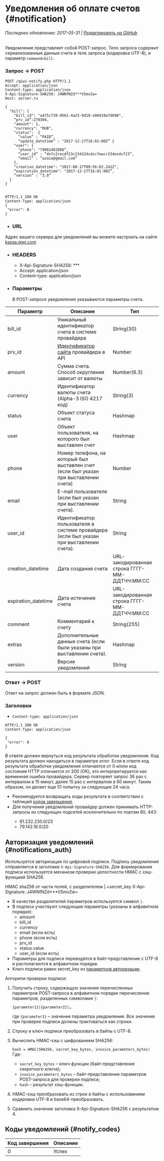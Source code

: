# Уведомления об оплате счетов {#notification}

###### Последнее обновление: 2017-05-31 | [Редактировать на GitHub](https://github.com/QIWI-API/bill-payments-rest-api-docs/blob/master/_notification_ru.html.md)

Уведомление представляет собой POST-запрос. Тело запроса содержит сериализованные данные счета в теле запроса (кодировка UTF-8), и параметр `command=bill`.

<h3 class="request method">Запрос → POST</h3>

~~~http
POST /qiwi-notify.php HTTP/1.1
Accept: application/json
Content-type: application/json
X-Api-Signature-SHA256: J4WNfNZd***V5mv2w=
Host: server.ru

{
  "bill": {
    "bill_id": "a475c739-0561-4a23-9d18-a96934a7d690",
    “prv_id”:270304,
    "amount": 1,
    "currency": "RUB",
    "status":  { 
      “value” : “PAID”,  
      “update_datetime” : "2017-12-27T16:01:00Z” }
    "user": {
      "phone": "79082402088”, 
      “user_id” : “dsfc2recdf23c234324cdscfewcr234esdcf23”, 
      “email” : “azaza@gmail.com”
    },
    "creation_datetime": "2017-08-17T09:56:02.241Z",
    “expiration_datetime": "2017-12-27T16:01:00Z”,
    “version” : “3.0”
  }
}


HTTP/1.1 200 OK
Content-Type: application/json
{
 "error": 0
}
~~~

<ul class="nestedList url">
    <li><h3>URL</h3>
    </li>
</ul>

<aside class="notice">
Aдрес вашего сервера для уведомлений вы можете настроить на сайте <a href="https://kassa.qiwi.com/">kassa.qiwi.com</a>
</aside>

<ul class="nestedList header">
    <li><h3>HEADERS</h3>
        <ul>
             <li>X-Api-Signature-SHA256: ***</li>
             <li>Accept: application/json</li>
             <li>Content-type: application/json</li>
        </ul>
    </li>
</ul>

<ul class="nestedList params">
    <li><h3>Параметры</h3><span>В POST-запросе уведомления указываются параметры счета.</span>
    </li>
</ul>

Параметр|Описание|Тип
---------|--------|---
bill_id|Уникальный идентификатор счета в системе провайдера|String(30)
prv_id|[Идентификатор сайта](#auth_param) провайдера в API|Number
amount | Сумма счета. Способ округления зависит от валюты | Number(6.3)
currency | Идентификатор валюты счета (Alpha-3 ISO 4217 код) | String(3)
status | Объект статуса счета |Hashmap
user | Объект пользователя, на которого был выставлен счет|Hashmap
phone | Номер телефона, на который был выставлен счет (если был указан при выставлении счета) | Number
email | E-mail пользователя (если был указан при выставлении счета). | String
user_id | Идентификатор пользователя в системе провайдера (если был указан при выставлении счета). | String
creation_datetime | Дата создания счета | URL-закодированная строка ГГГГ-ММ-ДДTЧЧ:ММ:СС
expiration_datetime | Дата истечения счета | URL-закодированная строка ГГГГ-ММ-ДДTЧЧ:ММ:СС
comment | Комментарий к счету | String(255)
extras | Дополнительные данные счета (если были указаны при выставлении счета).|Hashmap
version | Версия уведомлений | String

<h3 class="request method">Ответ → POST</h3>
Ответ на запрос должен быть в формате JSON.

### Заголовки

*  `Content-type: application/json`

~~~http
HTTP/1.1 200 OK
Content-Type: application/json

{
 "error": 0
}
~~~

<aside class="warning">
В ответе должен вернуться код результата обработки уведомления. Код результата должен находиться в параметре <i>error</i>.
Если в ответе код результата обработки уведомления отличается от 0 и/или код состояния HTTP отличается от 200 (OK), это интерпретируется как временная ошибка провайдера. Сервер повторяет запрос 36 раз с интервалом в 15 минут, далее 15 раз с интервалом в 60 минут. Таким образом, он делает еще 51 попытку за следующие 24 часа.
</aside>


<aside class="notice">
<ul>
<li>Рекомендуется возвращать коды результата в соответствии с таблицей <a href="#notify_codes">кодов завершения</a>.</li>
<li>Для получения уведомлений провайдер должен принимать HTTP-запросы из следующих подсетей исключительно по портам 80, 443:</li>
<ul>
<li> 91.232.230.0/23</li>
<li> 79.142.16.0/20</li>
</ul>
</ul>
</aside>


## Авторизация уведомлений {#notifications_auth}

Используется авторизация по цифровой подписи. Подпись уведомления отправляется в заголовке `X-Api-Signature-SHA256`. Для формирования подписи используется механизм проверки целостности HMAC с хэш-функцией SHA256.

HMAC sha256 от части полей, с разделителем |.+secret_key
X-Api-Signature: J4WNfNZd***V5mv2w=

* В качестве разделителей параметров используется символ `|`.
* В подписи участвуют следующие параметры (указаны в алфавитном порядке):
   * amount 
   * bill_id
   * currency
   * email (если есть)
   * phone (если есть)
   * prv_id
   * status.value
   * user_id (если есть)
* Параметры для подписи переводятся в байт-представление с UTF-8 и располагаются в алфавитном порядке.
* Ключ подписи равен secret_key из [параметров авторизации](#auth_param).

Алгоритм проверки подписи:

1. Получить строку, содержащую значения перечисленных параметров POST-запроса в алфавитном порядке перечисления параметров, разделенных символами `|`:

   `{parameter1}|{parameter2}|…`

   где `{parameter1}` – значение параметра уведомления. Все значения при проверке подписи должны трактоваться как строки.

2. Cтроку и ключ подписи преобразовать в байты с UTF-8.
3. Вычислить HMAC-хэш c шифрованием SHA256:

   `hash = HMAС(SHA256, secret_key_bytes, invoice_parameters_bytes)`
   Где:

   * `secret_key_bytes` – ключ функции (байт-представление секретного ключа);
   * `invoice_parameters_bytes` – байт-представление параметров POST-запроса для проверки подписи;
   * `hash` – результат хэш-функции.

4. HMAC-хэш преобразовать из строк в байты с использованием кодировки UTF-8 и base64-преобразовать.
5. Сравнить значение заголовка X-Api-Signature-SHA256 с результатом 4.


## Коды уведомлений  {#notify_codes}

Код завершения|Описание
--------------|--------
0|Успех

